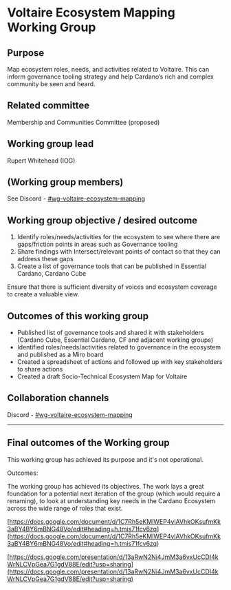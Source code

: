 # Voltaire Ecosystem Mapping Working Group

## Purpose

Map ecosystem roles, needs, and activities related to Voltaire. This can inform governance tooling strategy and help Cardano’s rich and complex community be seen and heard.

## Related committee

Membership and Communities Committee (proposed)

## Working group lead

Rupert Whitehead (IOG)

## (Working group members)

See Discord - [#wg-voltaire-ecosystem-mapping](https://discordapp.com/channels/1136727663583698984/1175114914705186837)&#x20;

## Working group objective / desired outcome

1. Identify roles/needs/activities for the ecosystem to see where there are gaps/friction points in areas such as Governance tooling
2. Share findings with Intersect/relevant points of contact so that they can address these gaps
3. Create a list of governance tools that can be published in Essential Cardano, Cardano Cube

Ensure that there is sufficient diversity of voices and ecosystem coverage to create a valuable view.

## Outcomes of this working group

* Published list of governance tools and shared it with stakeholders (Cardano Cube, Essential Cardano, CF and adjacent working groups)
* Identified roles/needs/activities related to governance in the ecosystem and published as a Miro board
* Created a spreadsheet of actions and followed up with key stakeholders to share actions
* Created a draft Socio-Technical Ecosystem Map for Voltaire

## Collaboration channels&#x20;

Discord - [#wg-voltaire-ecosystem-mapping](https://discordapp.com/channels/1136727663583698984/1175114914705186837)



***

## Final outcomes of the Working group

This working group has achieved its purpose and it's not operational.

Outcomes:

The working group has achieved its objectives. The work lays a great foundation for a potential next iteration of the group (which would require a renaming), to look at understanding key needs in the Cardano Ecosystem across the wide range of roles that exist.

[https://docs.google.com/document/d/1C7Rh5eKMlWEP4ylAVhkOKsufmKk3aBY4BY6mBNG48Vo/edit#heading=h.tmis71fcv6zq](https://docs.google.com/document/d/1C7Rh5eKMlWEP4ylAVhkOKsufmKk3aBY4BY6mBNG48Vo/edit#heading=h.tmis71fcv6zq)

[https://docs.google.com/presentation/d/13aRwN2Ni4JmM3a6vxUcCDI4kWrNLCVpGea7G1gdV88E/edit?usp=sharing](https://docs.google.com/presentation/d/13aRwN2Ni4JmM3a6vxUcCDI4kWrNLCVpGea7G1gdV88E/edit?usp=sharing)
